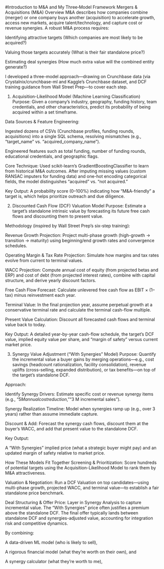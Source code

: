 #Introduction to M&A and My Three‐Model Framework
Mergers & Acquisitions (M&A) Overview
M&A describes how companies combine (merger) or one company buys another (acquisition) to accelerate growth, access new markets, acquire talent/technology, and capture cost or revenue synergies. A robust M&A process requires:

Identifying attractive targets (Which companies are most likely to be acquired?)

Valuing those targets accurately (What is their fair standalone price?)

Estimating deal synergies (How much extra value will the combined entity generate?)

I developed a three-model approach—drawing on Crunchbase data (via Crystalnix/crunchbase-ml and Kaggle’s Crunchbase dataset, and DCF training guidance from Wall Street Prep—to cover each step.

1. Acquisition-Likelihood Model (Machine Learning Classification)
Purpose: Given a company’s industry, geography, funding history, team credentials, and other characteristics, predict its probability of being acquired within a set timeframe.

Data Sources & Feature Engineering:

Ingested dozens of CSVs (Crunchbase profiles, funding rounds, acquisitions) into a single SQL schema, resolving mismatches (e.g., “target_name” vs. “acquired_company_name”).

Engineered features such as total funding, number of funding rounds, educational credentials, and geographic flags.

Core Technique: Used scikit-learn’s GradientBoostingClassifier to learn from historical M&A outcomes. After imputing missing values (custom RANSAC imputers for funding data) and one-hot encoding categorical fields, the model distinguishes “acquired” vs. “not acquired.”

Key Output: A probability score (0–100%) indicating how “M&A-friendly” a target is, which helps prioritize outreach and due diligence.

2. Discounted Cash Flow (DCF) Valuation Model
Purpose: Estimate a target’s standalone intrinsic value by forecasting its future free cash flows and discounting them to present value.

Methodology (inspired by Wall Street Prep’s six-step training):

Revenue Growth Projection: Project multi-phase growth (high-growth → transition → maturity) using beginning/end growth rates and convergence schedules.

Operating Margin & Tax Rate Projection: Simulate how margins and tax rates evolve from current to terminal values.

WACC Projection: Compute annual cost of equity (from projected betas and ERP) and cost of debt (from projected interest rates), combine with capital structure, and derive yearly discount factors.

Free Cash Flow Forecast: Calculate unlevered free cash flow as EBIT × (1–tax) minus reinvestment each year.

Terminal Value: In the final projection year, assume perpetual growth at a conservative terminal rate and calculate the terminal cash-flow multiple.

Present Value Calculation: Discount all forecasted cash flows and terminal value back to today.

Key Output: A detailed year-by-year cash-flow schedule, the target’s DCF value, implied equity value per share, and “margin of safety” versus current market price.

3. Synergy Value Adjustment (“With Synergies” Model)
Purpose: Quantify the incremental value a buyer gains by merging operations—e.g., cost savings (headcount rationalization, facility consolidation), revenue uplifts (cross-selling, expanded distribution), or tax benefits—on top of the target’s standalone DCF.

Approach:

Identify Synergy Drivers: Estimate specific cost or revenue synergy items (e.g., “$5 M annual cost reduction,” “$3 M incremental sales”).

Synergy Realization Timeline: Model when synergies ramp up (e.g., over 3 years) rather than assume immediate capture.

Discount & Add: Forecast the synergy cash flows, discount them at the buyer’s WACC, and add that present value to the standalone DCF.

Key Output:

A “With Synergies” implied price (what a strategic buyer might pay) and an updated margin of safety relative to market price.

How These Models Fit Together
Screening & Prioritization: Score hundreds of potential targets using the Acquisition-Likelihood Model to rank them by M&A attractiveness.

Valuation & Negotiation: Run a DCF Valuation on top candidates—using multi-phase growth, projected WACC, and terminal value—to establish a fair standalone price benchmark.

Deal Structuring & Offer Price: Layer in Synergy Analysis to capture incremental value. The “With Synergies” price often justifies a premium above the standalone DCF. The final offer typically lands between standalone DCF and synergies-adjusted value, accounting for integration risk and competitive dynamics.

By combining:

A data-driven ML model (who is likely to sell),

A rigorous financial model (what they’re worth on their own), and

A synergy calculator (what they’re worth to me),

